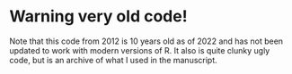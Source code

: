 # Warning very old code!

Note that this code from 2012 is 10 years old as of 2022 and has not been updated to work with modern versions of R.
It also is quite clunky ugly code, but is an archive of what I used in the manuscript.

